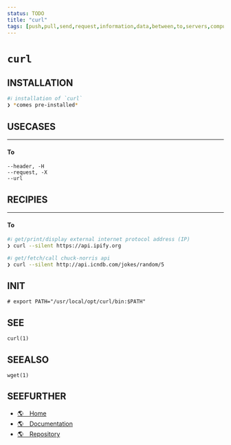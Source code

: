 ```yaml
---
status: TODO
title: "curl"
tags: [push,pull,send,request,information,data,between,to,servers,computers,internet,transfer,protocols,implementation]
---
```


# `curl`

## INSTALLATION


```bash
#ℹ︎ installation of `curl`
❯ *comes pre-installed*
```


## USECASES

----
#### To

    --header, -H
    --request, -X
    --url

## RECIPIES

----
#### To


```bash
#ℹ︎ get/print/display external internet protocol address (IP)
❯ curl --silent https://api.ipify.org
```



```bash
#ℹ︎ get/fetch/call chuck-norris api
❯ curl --silent http://api.icndb.com/jokes/random/5
```



## INIT

    # export PATH="/usr/local/opt/curl/bin:$PATH"


## SEE

    curl(1)

## SEEALSO

    wget(1)

## SEEFURTHER

- [🌎 Home](https://curl.se/)
- [🌎 Documentation](https://curl.se/docs/manual.html)
- [🌎 Repository](https://github.com/curl/curl)
